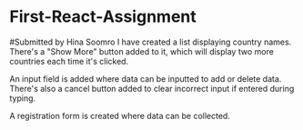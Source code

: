 # First-React-Assignment
#Submitted by Hina Soomro
I have created a list displaying country names. There's a "Show More" button added to it, which will display two more countries each time it's clicked.

An input field is added where data can be inputted to add or delete data. There's also a cancel button added to clear incorrect input if entered during typing.

A registration form is created where data can be collected.
